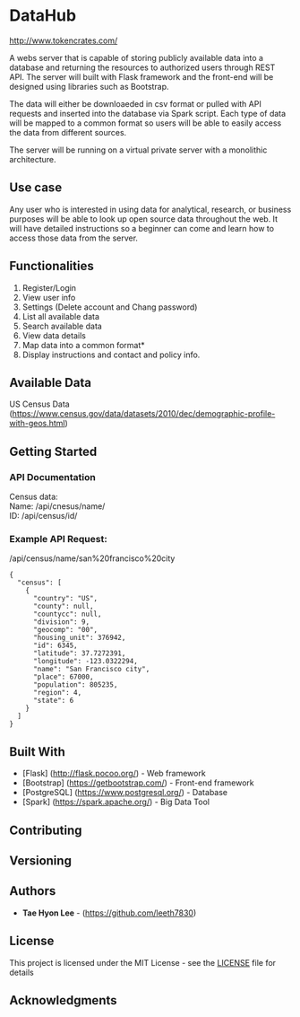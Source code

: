 # DataHub
http://www.tokencrates.com/

A webs server that is capable of storing publicly available data into a database and returning the resources to authorized users through REST API. The server will built with Flask framework and the front-end will be designed using libraries such as Bootstrap. 

The data will either be downloaeded in csv format or pulled with API requests and inserted into the database via Spark script. Each type of data will be mapped to a common format so users will be able to easily access the data from different sources. 

The server will be running on a virtual private server with a monolithic architecture.

## Use case

Any user who is interested in using data for analytical, research, or business purposes will be able to look up open source data throughout the web. It will have detailed instructions so a beginner can come and learn how to access those data from the server. 

## Functionalities

1. Register/Login
2. View user info
3. Settings (Delete account and Chang password)
3. List all available data
4. Search available data
5. View data details
6. Map data into a common format*
7. Display instructions and contact and policy info.

## Available Data

US Census Data (https://www.census.gov/data/datasets/2010/dec/demographic-profile-with-geos.html)

## Getting Started

### API Documentation  
Census data:  
Name: /api/cnesus/name/  
ID: /api/census/id/ 

### Example API Request: 

/api/census/name/san%20francisco%20city  
```
{  
  "census": [  
    {  
      "country": "US",   
      "county": null,   
      "countycc": null,  
      "division": 9,  
      "geocomp": "00",  
      "housing_unit": 376942,  
      "id": 6345,  
      "latitude": 37.7272391,  
      "longitude": -123.0322294,  
      "name": "San Francisco city",  
      "place": 67000,  
      "population": 805235,  
      "region": 4,  
      "state": 6  
    }  
  ]  
}  
```
## Built With

* [Flask] (http://flask.pocoo.org/) - Web framework
* [Bootstrap] (https://getbootstrap.com/) - Front-end framework
* [PostgreSQL] (https://www.postgresql.org/) - Database
* [Spark] (https://spark.apache.org/) - Big Data Tool

## Contributing

## Versioning

## Authors

* **Tae Hyon Lee** - (https://github.com/leeth7830)

## License

This project is licensed under the MIT License - see the [LICENSE](LICENSE) file for details

## Acknowledgments
